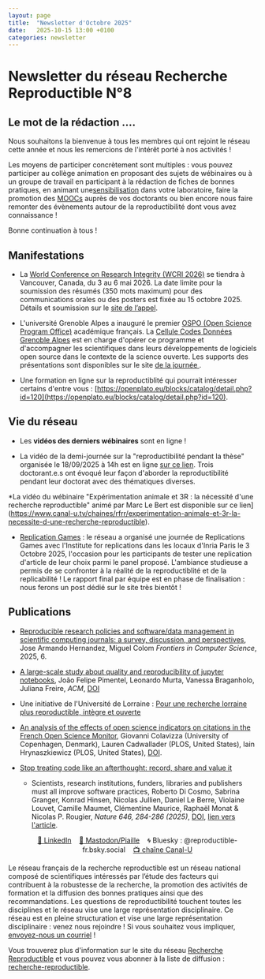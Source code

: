 ```yaml
---
layout: page
title:  "Newsletter d'Octobre 2025"
date:   2025-10-15 13:00 +0100
categories: newsletter
---
```


# Newsletter du réseau Recherche Reproductible N°8


## Le mot de la rédaction ....

Nous souhaitons la bienvenue à tous les membres qui ont rejoint le réseau cette année et nous les remercions de l'intérêt porté à nos activités !

Les moyens de participer concrètement sont multiples : vous pouvez participer au collège animation en proposant des sujets de wébinaires ou à un groupe de travail en participant à la rédaction de fiches de bonnes pratiques, en animant une[sensibilisation](https://www.recherche-reproductible.fr/training/#ateliers") dans votre laboratoire, faire la promotion des [MOOCs](https://www.recherche-reproductible.fr/training/#MOOCs) auprès de vos doctorants ou bien encore nous faire remonter des évènements autour de la reproductibilité dont vous avez connaissance ! 

  Bonne continuation à tous !








## Manifestations

* La [World Conference on Research Integrity (WCRI 2026)](https://www.wcrif.org/) se tiendra à Vancouver, Canada, du 3 au 6 mai 2026.
La date limite pour la soumission des résumés  (350 mots maximum) pour des communications orales ou des posters est fixée au 15 octobre 2025.
Détails et soumission sur le [site de l’appel](https://wcri2026.org/call-for-abstracts/).

* L'université Grenoble Alpes a inauguré le premier [OSPO (Open Science
Program Office)](https://code.gouv.fr/fr/blog/definition-ospo/) académique français. La
 [Cellule Codes Données Grenoble Alpes](https://scienceouverte.univ-grenoble-alpes.fr/a-propos/cellule-data-grenoble-alpes/) est en charge d'opérer ce
programme et d'accompagner les scientifiques dans leurs développements
de logiciels open source dans le contexte de la science ouverte. Les
supports des présentations sont disponibles sur le site [ de la journée ](https://ospo-uga.sciencesconf.org/).

* Une formation en ligne sur la reproductiblité qui pourrait intéresser certains d'entre vous : [https://openplato.eu/blocks/catalog/detail.php?id=120](https://openplato.eu/blocks/catalog/detail.php?id=120).


## Vie du réseau
* Les **vidéos des derniers wébinaires** sont en ligne !
  
* La vidéo de la demi-journée sur la "reproductibilité pendant la thèse" organisée le 18/09/2025 à 14h est en ligne [sur ce lien](https://videos.univ-grenoble-alpes.fr/video/34125-video1921997025mp4/).
Trois doctorant.e.s ont évoqué leur façon d'aborder la reproductibilité pendant leur doctorat avec des thématiques diverses.

*La vidéo du wébinaire "Expérimentation animale et 3R : la nécessité d'une recherche reproductible" animé par Marc Le Bert est disponible sur ce lien](https://www.canal-u.tv/chaines/rfrr/experimentation-animale-et-3r-la-necessite-d-une-recherche-reproductible).

* [Replication Games](https://i4replication.org/blog%20Games.html) :
  le réseau a organisé une journée de Replications Games avec l'Institute for replications dans les locaux d'Inria Paris  le 3 Octobre 2025, l'occasion pour les participants de tester une replication d'article de leur choix parmi le panel proposé. L'ambiance studieuse a permis de se confronter à la réalité de la reproductiblité et de la replicabilité ! Le rapport final par équipe est en phase de finalisation : nous ferons un post dédié sur le site très bientôt !


## Publications

 * [Reproducible research policies and software/data management in scientific computing journals: a survey, discussion, and perspectives]("https://hal.science/hal-04925959v1), Jose Armando Hernandez, Miguel Colom *Frontiers in Computer Science*, 2025, 6.

* [A large-scale study about quality and reproducibility of jupyter notebooks](https://dl.acm.org/doi/10.1109/MSR.2019.00077), João Felipe Pimentel, Leonardo Murta, Vanessa Braganholo, Juliana Freire, *ACM*, [DOI](https://doi.org/10.1109/MSR.2019.00077)
* Une initiative de l'Université de Lorraine : [Pour une recherche lorraine plus reproductible, intègre et ouverte](https://zenodo.org/records/17153675)
* [An analysis of the effects of open science indicators on citations in the French Open Science Monitor](https://arxiv.org/abs/2508.20747), Giovanni Colavizza (University of Copenhagen, Denmark), Lauren Cadwallader (PLOS, United States), Iain Hrynaszkiewicz (PLOS, United States), [DOI](https://doi.org/10.48550/arXiv.2508.20747).
* [Stop treating code like an afterthought: record, share and value it
](https://www.nature.com/articles/d41586-025-03196-0)
  * Scientists, research institutions, funders, libraries and publishers must all improve software practices, Roberto Di Cosmo, Sabrina Granger, Konrad Hinsen, Nicolas Jullien, Daniel Le Berre, Violaine Louvet, Camille Maumet, Clémentine Maurice, Raphaël Monat & Nicolas P. Rougier, *Nature 646, 284-286 (2025)*, [DOI](https://doi.org/10.1038/d41586-025-03196-0), [lien vers l'article](https://rdcu.be/eJQLM).




<center>
  <p style="padding-left:20px;">
<a href="https://www.linkedin.com/company/réseau-français-de-la-recherche-reproductible/">
  🔗 LinkedIn</a>&nbsp;&nbsp;&nbsp;
<a href="https://piaille.fr/@reproductible_fr">
  🐘 Mastodon/Piaille</a>&nbsp;&nbsp;&nbsp;
  🌀 Bluesky : @reproductible-fr.bsky.social</a>&nbsp;&nbsp;&nbsp;
<a href="https://www.canal-u.tv/chaines/rfrr">
📺 chaîne Canal-U </a>
</p>
</center>



Le réseau français de la recherche reproductible est un réseau national composé de scientifiques intéressés par l’étude des facteurs qui contribuent à la robustesse de la recherche, la promotion des activités de formation et la diffusion des bonnes pratiques ainsi que des recommandations. Les questions de reproductibilité touchent toutes les disciplines et le réseau vise une large représentation disciplinaire. Ce réseau est en pleine structuration et vise une large représentation disciplinaire : venez nous rejoindre ! Si vous souhaitez vous impliquer, [envoyez-nous un courriel](mailto:contact@recherche-reproductible.fr) !

Vous trouverez plus d'information sur le site du réseau [Recherche Reproductible](https://recherche-reproductible.fr/) et vous pouvez vous abonner à la liste de diffusion : [recherche-reproductible](https://groupes.renater.fr/sympa/info/recherche-reproductible).
